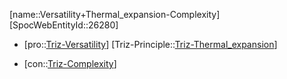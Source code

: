 ﻿---
type: TrizContradiction
aliases:
- Versatility+Thermal_expansion-Complexity
license: CC BY-SA 4.0
copyright: https://github.com/SpocWeb
IsDeleted: false
IsReadOnly: false
Confidential: public
tags: 
- Triz/Contradiction
---
[name::Versatility+Thermal_expansion-Complexity]
[SpocWebEntityId::26280]
+ [pro::[Triz-Versatility](tech/Triz/Parameter/Triz-Versatility.md)]
[Triz-Principle::[Triz-Thermal_expansion](tech/Triz/Principle/Triz-Thermal_expansion.md)]
- [con::[Triz-Complexity](tech/Triz/Parameter/Triz-Complexity.md)]

